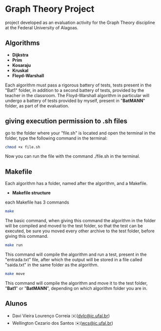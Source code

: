 # Graph Theory Project

project developed as an evaluation activity for the Graph Theory discipline at the Federal University of Alagoas.

## Algorithms

- __Dijkstra__
- __Prim__
- __Kosaraju__
- __Kruskal__
- __Floyd-Warshall__

Each algorithm must pass a rigorous battery of tests, tests present in the "Bat1" folder, in addition to a second battery of tests, provided by the teacher in the classroom. The Floyd-Warshall algorithm in particular will undergo a battery of tests provided by myself, present in "__BatMANN__" folder, as part of the evaluation.

## giving execution permission to .sh files

go to the folder where your "file.sh" is located and open the terminal in the folder, type the following command in the terminal:

```bash
chmod +x file.sh
```

Now you can run the file with the command ./file.sh in the terminal.

## Makefile

Each algorithm has a folder, named after the algorithm, and a Makefile.

- __Makefile structure__

each Makefile has 3 commands

```bash
make
```

The basic command, when giving this command the algorithm in the folder will be compiled and moved to the test folder, so that the test can be executed, be sure you moved every other archive to the test folder, before giving this command.

```bash
make run
```

This command will compile the algorithm and run a test, present in the "entrada.txt" file, after which the output will be stored in a file called "saida.txt" in the same folder as the algorithm.

```bash
make move
```

This command will compile the algorithm and move it to the test folder, "__Bat1__" or "__BatMANN__", depending on which algorithm folder you are in.

## Alunos

- Davi Vieira Lourenço Correia ✉️(<dvlc@ic.ufal.br>)
- Wellington Cezario dos Santos ✉️(<wcs@ic.ufal.br>)
